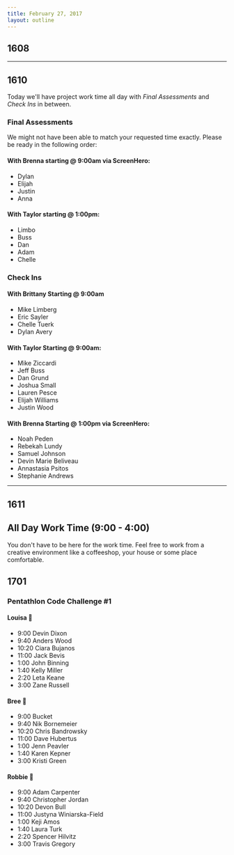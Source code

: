 ```yaml
---
title: February 27, 2017
layout: outline
---
```


## 1608

--------------------------------------------

## 1610

Today we'll have project work time all day with *Final Assessments* and *Check Ins* in between.

### Final Assessments

We might not have been able to match your requested time exactly. Please be ready in the following order:

#### With Brenna starting @ 9:00am via ScreenHero:

* Dylan
* Elijah
* Justin
* Anna

#### With Taylor starting @ 1:00pm:
* Limbo
* Buss
* Dan
* Adam
* Chelle

### Check Ins  

#### With Brittany Starting @ 9:00am

* Mike Limberg
* Eric Sayler
* Chelle Tuerk
* Dylan Avery

#### With Taylor Starting @ 9:00am:

* Mike Ziccardi
* Jeff Buss
* Dan Grund
* Joshua Small
* Lauren Pesce
* Elijah Williams
* Justin Wood

#### With Brenna Starting @ 1:00pm via ScreenHero:  

* Noah Peden
* Rebekah Lundy
* Samuel Johnson
* Devin Marie Beliveau
* Annastasia Psitos
* Stephanie Andrews

--------------------------------------------

## 1611

## All Day Work Time (9:00 - 4:00)

You don't have to be here for the work time. Feel free to work from a creative environment like a coffeeshop, your house or some place comfortable.

## 1701

### Pentathlon Code Challenge #1

#### Louisa :hear_no_evil:

* 9:00 Devin Dixon
* 9:40 Anders Wood
* 10:20 Ciara Bujanos
* 11:00 Jack Bevis
* 1:00 John Binning
* 1:40 Kelly Miller
* 2:20 Leta Keane
* 3:00 Zane Russell

#### Bree :see_no_evil:

* 9:00 Bucket
* 9:40 Nik Bornemeier
* 10:20 Chris Bandrowsky
* 11:00 Dave Hubertus
* 1:00 Jenn Peavler
* 1:40 Karen Kepner
* 3:00 Kristi Green

#### Robbie :speak_no_evil:

* 9:00 Adam Carpenter
* 9:40 Christopher Jordan
* 10:20 Devon Bull
* 11:00 Justyna Winiarska-Field
* 1:00 Keji Amos
* 1:40 Laura Turk
* 2:20 Spencer Hilvitz
* 3:00 Travis Gregory
